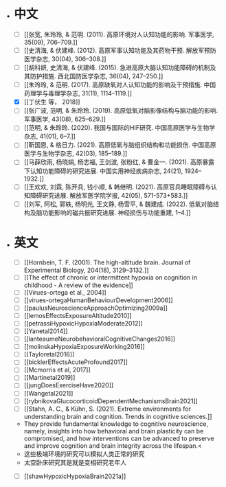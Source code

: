 
- # 中文
	- [ ] [[张宽, 朱玲玲, & 范明. (2011). 高原环境对人认知功能的影响. 军事医学, 35(09), 706–709.]]
	- [ ] [[史清海, & 伏建峰. (2012). 高原军事认知功能及其药物干预. 解放军预防医学杂志, 30(04), 306–308.]]
	- [ ] [[胡科妍, 史清海, & 伏建峰. (2015). 急进高原大脑认知功能障碍的机制及其防护措施. 西北国防医学杂志, 36(04), 247–250.]]
	- [ ] [[朱玲玲, & 范明. (2017). 高原缺氧对人认知功能的影响及干预措施. 中国药理学与毒理学杂志, 31(11), 1114–1119.]]
	- [x] [[丁伏生 等， 2018]]
	- [ ] [[张广波, 范明, & 朱玲玲. (2019). 高原低氧对脑影像结构与脑功能的影响. 军事医学, 43(08), 625–629.]]
	- [ ] [[范明, & 朱玲玲. (2020). 我国与国际的HIF研究. 中国高原医学与生物学杂志, 41(01), 6–7.]]
	- [ ] [[靳国恩, & 格日力. (2021). 高原低氧与脑组织结构和功能损伤. 中国高原医学与生物学杂志, 42(03), 185–189.]]
	- [ ] [[马薛欣雨, 杨晓娟, 杨志福, 王剑波, 张粉红, & 曹金一. (2021). 高原暴露下认知功能障碍的研究进展. 中国实用神经疾病杂志, 24(21), 1924–1932.]]
	- [ ] [[王欢欢, 刘霖, 陈开兵, 钱小顺, & 韩继明. (2021). 高原官兵睡眠障碍与认知障碍研究进展. 解放军医学院学报, 42(05), 571-573+583.]]
	- [ ] [[刘军, 阿松, 郭轶, 杨明光, 王文静, 杨雪平, & 魏建成. (2022). 低氧对脑结构及脑功能影响的磁共振研究进展. 神经损伤与功能重建, 1–4.]]
- # 英文
	- [ ] [[Hornbein, T. F. (2001). The high-altitude brain. Journal of Experimental Biology, 204(18), 3129–3132.]]
	- [ ] [[The effect of chronic or intermittent hypoxia on cognition in childhood  - A review of the evidence]]
	- [ ] [[Virues-ortega et al., 2004]]
	- [ ] [[virues-ortegaHumanBehaviourDevelopment2006]]
	- [ ] [[paulusNeuroscienceApproachOptimizing2009a]]
	- [ ] [[lemosEffectsExposureAltitude2010]]
	- [ ] [[petrassiHypoxicHypoxiaModerate2012]]
	- [ ] [[Yanetal2014]]
	- [ ] [[lanteaumeNeurobehavioralCognitiveChanges2016]]
	- [ ] [[molinskaHypoxiaExposureWorking2016]]
	- [ ] [[Tayloretal2016]]
	- [ ] [[bicklerEffectsAcuteProfound2017]]
	- [ ] [[Mcmorris et al, 2017]]
	- [ ] [[Martinetal2019]]
	- [ ] [[jungDoesExerciseHave2020]]
	- [ ] [[Wangetal2021]]
	- [ ] [[rybnikovaGlucocorticoidDependentMechanismsBrain2021]]
	- [ ] [[Stahn, A. C., & Kühn, S. (2021). Extreme environments for understanding brain and cognition. Trends in cognitive sciences.]]   
	- They provide fundamental knowledge to cognitive neuroscience, namely, insights into how behavioral and brain plasticity can be compromised, and how interventions can be advanced to preserve and improve cognition and brain integrity across the lifespan.<
	- 这些极端环境的研究可以模拟人类正常的研究
	- 太空卧床研究其是就是变相研究老年人
	- [ ] [[shawHypoxicHypoxiaBrain2021a]]


